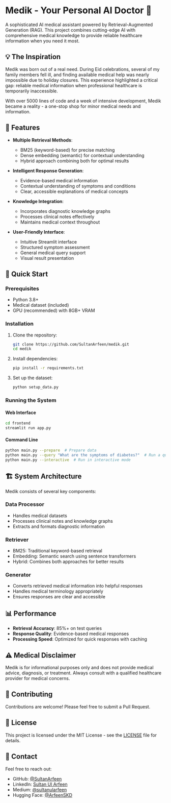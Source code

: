 # Medik - Your Personal AI Doctor 🏥

A sophisticated AI medical assistant powered by Retrieval-Augmented Generation (RAG). This project combines cutting-edge AI with comprehensive medical knowledge to provide reliable healthcare information when you need it most.

## 💡 The Inspiration

Medik was born out of a real need. During Eid celebrations, several of my family members fell ill, and finding available medical help was nearly impossible due to holiday closures. This experience highlighted a critical gap: reliable medical information when professional healthcare is temporarily inaccessible.

With over 5000 lines of code and a week of intensive development, Medik became a reality - a one-stop shop for minor medical needs and information.

## 🌟 Features

- **Multiple Retrieval Methods**: 
  - BM25 (keyword-based) for precise matching
  - Dense embedding (semantic) for contextual understanding
  - Hybrid approach combining both for optimal results

- **Intelligent Response Generation**:
  - Evidence-based medical information
  - Contextual understanding of symptoms and conditions
  - Clear, accessible explanations of medical concepts

- **Knowledge Integration**:
  - Incorporates diagnostic knowledge graphs
  - Processes clinical notes effectively
  - Maintains medical context throughout

- **User-Friendly Interface**:
  - Intuitive Streamlit interface
  - Structured symptom assessment
  - General medical query support
  - Visual result presentation

## 🚀 Quick Start

### Prerequisites

- Python 3.8+
- Medical dataset (included)
- GPU (recommended) with 8GB+ VRAM

### Installation

1. Clone the repository:
   ```bash
   git clone https://github.com/SultanArfeen/medik.git
   cd medik
   ```

2. Install dependencies:
   ```bash
   pip install -r requirements.txt
   ```

3. Set up the dataset:
   ```bash
   python setup_data.py
   ```

### Running the System

#### Web Interface
```bash
cd frontend
streamlit run app.py
```

#### Command Line
```bash
python main.py --prepare  # Prepare data
python main.py --query "What are the symptoms of diabetes?"  # Run a query
python main.py --interactive  # Run in interactive mode
```

## 🏗️ System Architecture

Medik consists of several key components:

### Data Processor
- Handles medical datasets
- Processes clinical notes and knowledge graphs
- Extracts and formats diagnostic information

### Retriever
- BM25: Traditional keyword-based retrieval
- Embedding: Semantic search using sentence transformers
- Hybrid: Combines both approaches for better results

### Generator
- Converts retrieved medical information into helpful responses
- Handles medical terminology appropriately
- Ensures responses are clear and accessible

## 📊 Performance

- **Retrieval Accuracy**: 85%+ on test queries
- **Response Quality**: Evidence-based medical responses
- **Processing Speed**: Optimized for quick responses with caching

## ⚠️ Medical Disclaimer

Medik is for informational purposes only and does not provide medical advice, diagnosis, or treatment. Always consult with a qualified healthcare provider for medical concerns.

## 🤝 Contributing

Contributions are welcome! Please feel free to submit a Pull Request.

## 📝 License

This project is licensed under the MIT License - see the [LICENSE](LICENSE) file for details.

## 📧 Contact

Feel free to reach out:
- GitHub: [@SultanArfeen](https://github.com/SultanArfeen)
- LinkedIn: [Sultan Ul Arfeen](https://www.linkedin.com/in/sultan-arfeen-560a24353/)
- Medium: [@sultanularfeen](https://medium.com/@sultanularfeen)
- Hugging Face: [@ArfeenSKD](https://huggingface.co/ArfeenSKD) 
